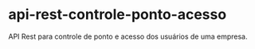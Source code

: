 # api-rest-controle-ponto-acesso
API Rest para controle de ponto e acesso dos usuários de uma empresa.
